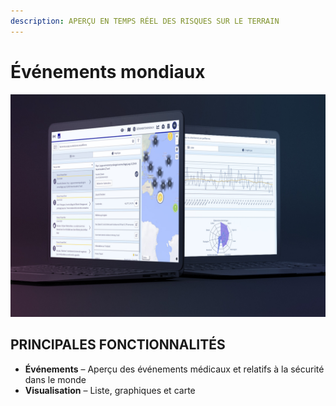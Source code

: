 ```yaml
---
description: APERÇU EN TEMPS RÉEL DES RISQUES SUR LE TERRAIN
---
```


# Événements mondiaux

![](../.gitbook/assets/ge-cover%20%282%29.JPG)

## PRINCIPALES FONCTIONNALITÉS

* **Événements** – Aperçu des événements médicaux et relatifs à la sécurité dans le monde
* **Visualisation** – Liste, graphiques et carte

